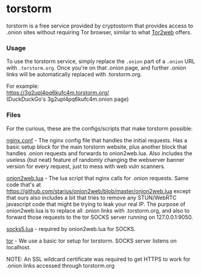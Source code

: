 # torstorm

torstorm is a free service provided by cryptostorm that provides access to .onion sites without requiring Tor browser, similar to what [Tor2web](https://tor2web.org/) offers.

### Usage

To use the torstorm service, simply replace the `.onion` part of a `.onion` URL with `.torstorm.org`. Once you're on that .onion page, and further .onion links will be automatically replaced with .torstorm.org.

For example:  
https://3g2upl4pq6kufc4m.torstorm.org/  
(DuckDuckGo's 3g2upl4pq6kufc4m.onion page)

### Files

For the curious, these are the configs/scripts that make torstorm possible:

[nginx.conf](https://github.com/cryptostorm/torstorm/nginx.conf) - The nginx config file that handles the initial requests. Has a basic setup block for the main torstorm website, plus another block that handles .onion requests and forwards to onion2web.lua. Also includes the useless (but neat) feature of randomly changing the webserver banner version for every request, just to mess with web vuln scanners.

[onion2web.lua](https://github.com/cryptostorm/torstorm/onion2web.lua) - The lua script that nginx calls for .onion requests. Same code that's at https://github.com/starius/onion2web/blob/master/onion2web.lua except that ours also includes a bit that tries to remove any STUN/WebRTC javascript code that might be trying to leak your real IP. The purpose of onion2web.lua is to replace all .onion links with .torstorm.org, and also to forward those requests to the tor SOCKS server running on 127.0.0.1:9050.

[socks5.lua](https://github.com/cryptostorm/torstorm/socks5.lua) - required by onion2web.lua for SOCKS.

[tor](https://www.torproject.org/) - We use a basic tor setup for torstorm. SOCKS server listens on localhost.

NOTE: An SSL wildcard certificate was required to get HTTPS to work for .onion links accessed through torstorm.org
